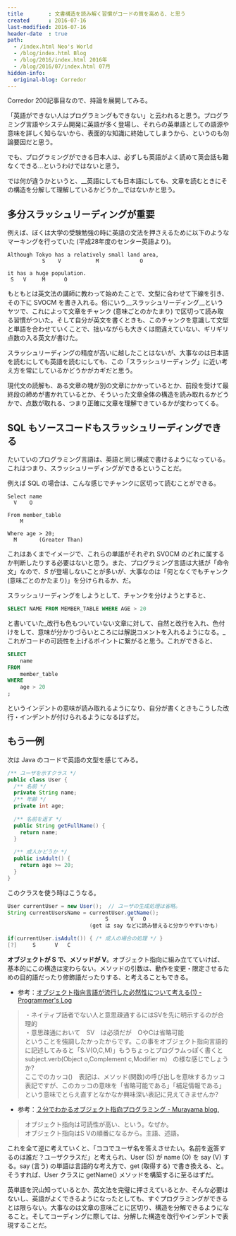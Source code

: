 ```yaml
---
title        : 文書構造を読み解く習慣がコードの質を高める、と思う
created      : 2016-07-16
last-modified: 2016-07-16
header-date  : true
path:
  - /index.html Neo's World
  - /blog/index.html Blog
  - /blog/2016/index.html 2016年
  - /blog/2016/07/index.html 07月
hidden-info:
  original-blog: Corredor
---
```


Corredor 200記事目なので、持論を展開してみる。

「英語ができない人はプログラミングもできない」と云われると思う。プログラミング言語やシステム開発に英語が多く登場し、それらの英単語としての語源や意味を詳しく知らないから、表面的な知識に終始してしまうから、というのも勿論要因だと思う。

でも、プログラミングができる日本人は、必ずしも英語がよく読めて英会話も難なくできる…というわけではないと思う。

では何が違うかというと、__英語にしても日本語にしても、文章を読むときにその構造を分解して理解しているかどうか__ではないかと思う。

## 多分スラッシュリーディングが重要

例えば、ぼくは大学の受験勉強の時に英語の文法を押さえるために以下のようなマーキングを行っていた (平成28年度のセンター英語より)。

```
Although Tokyo has a relatively small land area,
           S    V           M             O

it has a huge population.
 S   V     M      O
```

もともとは英文法の講師に教わって始めたことで、文型に合わせて下線を引き、その下に SVOCM を書き入れる。俗にいう__スラッシュリーディング__というヤツで、これによって文章をチャンク (意味ごとのかたまり) で区切って読み取る習慣がついた。そして自分が英文を書くときも、このチャンクを意識して文型と単語を合わせていくことで、拙いながらも大きくは間違えていない、ギリギリ点数の入る英文が書けた。

スラッシュリーディングの精度が高いに越したことはないが、大事なのは日本語を読むにしても英語を読むにしても、この「スラッシュリーディング」に近い考え方を常にしているかどうかがカギだと思う。

現代文の読解も、ある文章の塊が別の文章にかかっているとか、前段を受けて最終段の締めが書かれているとか、そういった文章全体の構造を読み取れるかどうかで、点数が取れる、つまり正確に文章を理解できているかが変わってくる。

## SQL もソースコードもスラッシュリーディングできる

たいていのプログラミング言語は、英語と同じ構成で書けるようになっている。これはつまり、スラッシュリーディングができるということだ。

例えば SQL の場合は、こんな感じでチャンクに区切って読むことができる。

```
Select name
  V    O

From member_table
    M

Where age > 20;
  M       (Greater Than)
```

これはあくまでイメージで、これらの単語がそれぞれ SVOCM のどれに属するか判断したりする必要はないと思う。また、プログラミング言語は大抵が「命令文」なので、_S_ が登場しないことが多いが、大事なのは「何となくでもチャンク (意味ごとのかたまり)」を分けられるか、だ。

スラッシュリーディングをしようとして、チャンクを分けようとすると、

```sql
SELECT NAME FROM MEMBER_TABLE WHERE AGE > 20
```

と書いていた_改行も色もついていない文章に対して、自然と改行を入れ、色付けをして、意味が分かりづらいところには解説コメントを入れるようになる。_これがコードの可読性を上げるポイントに繋がると思う。これができると、

```sql
SELECT
    name
FROM
    member_table
WHERE
    age > 20
;
```

というインデントの意味が読み取れるようになり、自分が書くときもこうした改行・インデントが付けられるようになるはずだ。

## もう一例

次は Java のコードで英語の文型を感じてみる。

```java
/** ユーザを示すクラス */
public class User {
  /** 名前 */
  private String name;
  /** 年齢 */
  private int age;
  
  /** 名前を返す */
  public String getFullName() {
    return name;
  }
  
  /** 成人かどうか */
  public isAdult() {
    return age >= 20;
  }
}
```

このクラスを使う時はこうなる。

```java
User currentUser = new User();  // ユーザの生成処理は省略。
String currentUsersName = currentUser.getName();
                               S       V   O
                          (get は say などに読み替えると分かりやすいかも)

if(currentUser.isAdult()) { /* 成人の場合の処理 */ }
[?]     S      V   C
```

__オブジェクトが S で、メソッドが V__。オブジェクト指向に組み立てていけば、基本的にこの構造は変わらない。メソッドの引数は、動作を変更・限定させるための目的語だったり修飾語だったりする、と考えることもできる。

- 参考：[オブジェクト指向言語が流行した必然性について考える(1) - Programmer's Log](http://d.hatena.ne.jp/amapetas/20110925/1316929859)

> ・ネイティブ話者でない人と意思疎通するにはSVを先に明示するのが合理的  
> ・意思疎通において　SV　は必須だが　OやCは省略可能  
> ということを強調したかったからです。この事をオブジェクト指向言語的に記述してみると「S.V(O,C,M)」もうちょっとプログラムっぽく書くと  
> subject.verb(Object o,Complement c,Modifier m） の様な感じでしょうか?  
> ここでのカッコ()　表記は、メソッド(関数)の呼び出しを意味するカッコ表記ですが、このカッコの意味を「省略可能である」「補足情報である」という意味でとらえ直すとなかなか興味深い表記に見えてきませんか?

- 参考：[２分でわかるオブジェクト指向プログラミング - Murayama blog.](http://murayama.hatenablog.com/entry/20120203/1328264540)

> オブジェクト指向は可読性が高い、という。なぜか。  
> オブジェクト指向はS Vの順番になるから。主語、述語。

これを全て逆に考えていくと、「ココでユーザ名を答えさせたい。名前を返答するのは誰だ？ユーザクラスだ」と考えられ、User (S) が name (O) を say (V) する。say (言う) の単語は言語的な考え方で、get (取得する) で書き換える、と。そうすれば、User クラスに getName() メソッドを構築するに至るはずだ。

英単語を沢山知っているとか、英文法を完璧に押さえているとか、そんな必要はないし、英語がよくできるようになったとしても、すぐプログラミングができるとは限らない。大事なのは文章の意味ごとに区切り、構造を分解できるようになること。そしてコーディングに際しては、分解した構造を改行やインデントで表現することだ。
